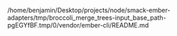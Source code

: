 /home/benjamin/Desktop/projects/node/smack-ember-adapters/tmp/broccoli_merge_trees-input_base_path-pgEGYfBF.tmp/0/vendor/ember-cli/README.md